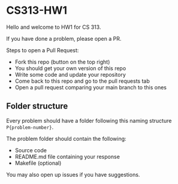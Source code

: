# CS313-HW1

Hello and welcome to HW1 for CS 313.

If you have done a problem, please open a PR. 

Steps to open a Pull Request:
- Fork this repo (button on the top right)
- You should get your own version of this repo
- Write some code and update your repository
- Come back to this repo and go to the pull requests tab
- Open a pull request comparing your main branch to this ones

## Folder structure

Every problem should have a folder following this naming structure `P{problem-number}`.


The problem folder should contain the following:
- Source code
- README.md file containing your response
- Makefile (optional)
    
You may also open up issues if you have suggestions.



